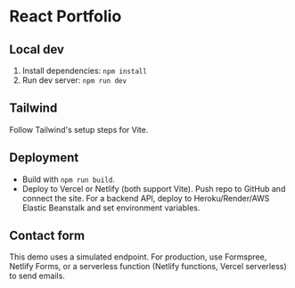 
# React Portfolio


## Local dev
1. Install dependencies: `npm install`
2. Run dev server: `npm run dev`


## Tailwind
Follow Tailwind's setup steps for Vite.


## Deployment
- Build with `npm run build`.
- Deploy to Vercel or Netlify (both support Vite). Push repo to GitHub and connect the site. For a backend API, deploy to Heroku/Render/AWS Elastic Beanstalk and set environment variables.


## Contact form
This demo uses a simulated endpoint. For production, use Formspree, Netlify Forms, or a serverless function (Netlify functions, Vercel serverless) to send emails.